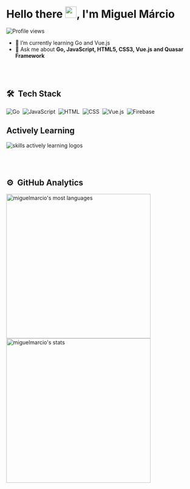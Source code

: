 <h1 align="left">Hello there <img src="https://raw.githubusercontent.com/kaueMarques/kaueMarques/master/hi.gif" height="30px">, I'm Miguel Márcio</h1>
<p align="left"> <img src="https://komarev.com/ghpvc/?username=Miguelm-del&style=flat-square&color=blueviolet" alt="Profile views" /> </p>


- 🌱 I’m currently learning Go and Vue.js 
- 💬 Ask me about **Go, JavaScript, HTML5, CSS3, Vue.js and Quasar Framework**

<br><br>

## 🛠 &nbsp;Tech Stack

![Go](https://img.shields.io/badge/-Go-05122A?style=flat&logo=go)&nbsp;
![JavaScript](https://img.shields.io/badge/-JavaScript-05122A?style=flat&logo=javascript)&nbsp;
![HTML](https://img.shields.io/badge/-HTML-05122A?style=flat&logo=HTML5)&nbsp;
![CSS](https://img.shields.io/badge/-CSS-05122A?style=flat&logo=CSS3&logoColor=1572B6)&nbsp;
![Vue.js](https://img.shields.io/badge/-Vue.js-05122A?style=flat&logo=vue.js)&nbsp;
![Firebase](https://img.shields.io/badge/-Firebase-05122A?style=flat&logo=firebase)&nbsp;



<div align="left">
  <h2>Actively Learning</h2>
  <img src="https://skillicons.dev/icons?i=go,postgres,html,css,js,vuejs,firebase" alt="skills actively learning logos"> <br> 
</div>

<br><br/>

## ⚙️ &nbsp;GitHub Analytics
<p align="left">
<img width="380em" src="https://github-readme-stats.vercel.app/api/top-langs/?username=Miguelm-del&layout=compact&theme=tokyonight" alt="miguelmarcio's most languages"/>
 <img width="380em" src="https://github-readme-stats.vercel.app/api?username=Miguelm-del&show_icons=true&theme=tokyonight" alt="miguelmarcio's stats"/>
</p>

<!--   GitHub stats graph -->
<!-- ## 📈 GitHub Activity Graph: -->
<!--![Miguelm-del's github activity graph](https://github-readme-activity-graph.cyclic.app/graph?username=Miguelm-del&theme=github-compact) -->
